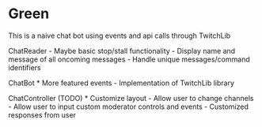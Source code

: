 # Green

This is a naive chat bot using events and api calls through TwitchLib

ChatReader 
    - Maybe basic stop/stall functionality
    - Display name and message of all oncoming messages
    - Handle unique messages/command identifiers

ChatBot
    * More featured events
    - Implementation of TwitchLib library

ChatController (TODO)
    * Customize layout
    - Allow user to change channels
    - Allow user to input custom moderator controls and events
    - Customized responses from user
